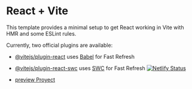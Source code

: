# React + Vite

This template provides a minimal setup to get React working in Vite with HMR and some ESLint rules.

Currently, two official plugins are available:

- [@vitejs/plugin-react](https://github.com/vitejs/vite-plugin-react/blob/main/packages/plugin-react/README.md) uses [Babel](https://babeljs.io/) for Fast Refresh
- [@vitejs/plugin-react-swc](https://github.com/vitejs/vite-plugin-react-swc) uses [SWC](https://swc.rs/) for Fast Refresh
  [![Netlify Status](https://api.netlify.com/api/v1/badges/8b2623d5-ce8d-46bf-afa2-2d040c0623fa/deploy-status)](https://app.netlify.com/sites/react-router-dom-test-6/deploys)

- [preview Proyect](https://react-router-dom-test-6.netlify.app)
